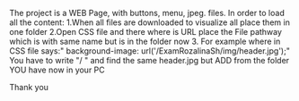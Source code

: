 The project is a WEB Page, with buttons, menu, jpeg. files.
In order to load all the content:
1.When all files are downloaded to visualize all place them in one folder
2.Open CSS file and there where is URL place the File pathway which is with same name but is in the folder now
3. For example where in CSS file says:" background-image: url('/ExamRozalinaSh/img/header.jpg');"
You have to write "/ " and find the same header.jpg but ADD from the folder YOU have now in your PC

Thank you
